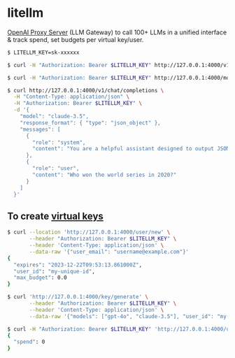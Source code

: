 litellm
=======

[OpenAI Proxy Server][1] (LLM Gateway) to call 100+ LLMs in a unified interface & track spend, set budgets per virtual key/user.

```bash
$ LITELLM_KEY=sk-xxxxxx

$ curl -H "Authorization: Bearer $LITELLM_KEY" http://127.0.0.1:4000/v1/models

$ curl -H "Authorization: Bearer $LITELLM_KEY" http://127.0.0.1:4000/model/info

$ curl http://127.0.0.1:4000/v1/chat/completions \
  -H "Content-Type: application/json" \
  -H "Authorization: Bearer $LITELLM_KEY" \
  -d '{
    "model": "claude-3.5",
    "response_format": { "type": "json_object" },
    "messages": [
      {
        "role": "system",
        "content": "You are a helpful assistant designed to output JSON."
      },
      {
        "role": "user",
        "content": "Who won the world series in 2020?"
      }
    ]
  }'
```

## To create [virtual keys][2]

```bash
$ curl --location 'http://127.0.0.1:4000/user/new' \
       --header "Authorization: Bearer $LITELLM_KEY" \
       --header 'Content-Type: application/json' \
       --data-raw '{"user_email": "username@example.com"}'
{
  "expires": "2023-12-22T09:53:13.861000Z",
  "user_id": "my-unique-id",
  "max_budget": 0.0
}

$ curl 'http://127.0.0.1:4000/key/generate' \
       --header "Authorization: Bearer $LITELLM_KEY" \
       --header 'Content-Type: application/json' \
       --data-raw '{"models": ["gpt-4o", "claude-3.5"], "user_id": "my-unique-id"}'

$ curl -H "Authorization: Bearer $LITELLM_KEY" 'http://127.0.0.1:4000/user/info?user_id=my-unique-id'
{
  "spend": 0
}
```

[1]: https://docs.litellm.ai/docs/simple_proxy
[2]: https://docs.litellm.ai/docs/proxy/virtual_keys
